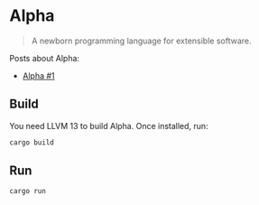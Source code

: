 # Alpha
> A newborn programming language for extensible software.

Posts about Alpha:
- [Alpha #1](https://www.alexeyshmalko.com/alpha-1/)

## Build
You need LLVM 13 to build Alpha. Once installed, run:
```sh
cargo build
```

## Run
```sh
cargo run
```
